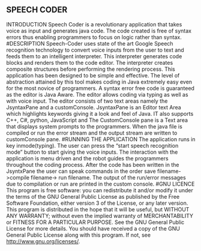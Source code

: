 SPEECH CODER
---------------------------------------------------------------------
INTRODUCTION
Speech Coder is a revolutionary application that takes voice as input
and generates java code. The code created is free of syntax errors
thus enabling programmers to focus on logic rather than syntax.
#DESCRIPTION
Speech-Coder uses state of the art Google Speech recognition
technology to convert voice inputs from the user to text and feeds
them to an intelligent interpreter. This interpreter generates code
blocks and renders them to the code editor. The interpreter creates
composite structures before performing the rendering process. This
application has been designed to be simple and effective. The level
of abstraction attained by this tool makes coding in Java extremely
easy even for the most novice of programmers. A syntax error free
code is guaranteed as the editor is Java Aware. The editor allows
coding via typing as well as with voice input.
The editor consists of two text areas namely the JsyntaxPane and a
customConsole. JsyntaxPane is an Editor text Area which highlights
keywords giving it a look and feel of Java. IT also supports C++, C#,
python, JavaScript and The CustomConsole pane is a Text area that
displays system prompts to the programmers. When the java file is
compiled or run the error stream and the output stream are written to
customConsole pane.
#RUNNING THE APPLICATION
The application runs in key inmode(typing). The user can press the
“start speech recognition mode” button to start giving the voice
inputs. The interaction with the application is menu driven and the
robot guides the programmers throughout the coding process. After the
code has been written in the JsyntxPane the user can speak commands
in the order save filename->compile filename-> run filename. The
output of the run/error messages due to compilation or run are
printed in the custom console.
#GNU LICENCE
This program is free software: you can redistribute it and/or
modify
it under the terms of the GNU General Public License as published
by
the Free Software Foundation, either version 3 of the License, or
any later version.
This program is distributed in the hope that it will be useful,
but WITHOUT ANY WARRANTY; without even the implied warranty of
MERCHANTABILITY or FITNESS FOR A PARTICULAR PURPOSE. See the
GNU General Public License for more details.
You should have received a copy of the GNU General Public License
along with this program. If not, see
<http://www.gnu.org/licenses/>.